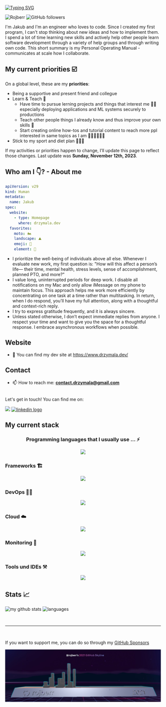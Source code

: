 [![Typing SVG](https://readme-typing-svg.demolab.com?font=Fira+Code&size=32&duration=4000&pause=1000&color=36F729&width=435&lines=Hi+there!+%F0%9F%91%8B)](https://git.io/typing-svg)

<!--
**rojberr/rojberr** is a ✨ _special_ ✨ repository because its `README.md` (this file) appears on your GitHub profile.

- 🔭 I’m currently working on ...
- 😄 Pronouns: ...
- ⚡ Fun fact: ...
- - 🌱 I’m currently learning ...
- 👯 I’m looking to collaborate on ...
- 🤔 I’m looking for help with ...
- 💬 Ask me about ...

-->

<img src="https://komarev.com/ghpvc/?username=rojberr&label=Profile%20views&color=FF8C00&style=for-the-badge" alt="Rojberr" /> <img alt="GitHub followers" src="https://img.shields.io/github/followers/rojberr?label=followers&style=for-the-badge">

I'm Jakub and I'm an engineer who loves to code. Since I created my first program, I can't stop thinking about new ideas and how to implement them.  I spend a lot of time learning new skills and actively help other people learn software development through a variety of help groups and through writing own code. This short summary is my Personal Operating Manual - communicates at scale how I collaborate.

## My current priorities ☑️

On a global level, these are my **priorities**:

- Being a supportive and present friend and collegue
- Learn & Teach 👾
  * Have time to pursue lerning projects and things that interest me 👨‍🏫 especially deploying applications and ML systems securely to productions
  * Teach other people things I already know and thus improve your own skills 🔨
  * Start creating online how-tos and tutorial content to reach more ppl interested in same topics as I am 🙋‍♂️💁🏽🙍🏻
- Stick to my sport and diet plan 🏋️‍♀️🥦 

If my activities or priorities happen to change, I’ll update this page to reflect those changes. Last update was **Sunday, November 12th, 2023**.

## Who am I :point_down:? - About me
```yaml
apiVersion: v29
kind: Human
metadata:
  name: Jakub
spec:
  website:
    - type: Homepage
      where: drzymala.dev
  favorites:
    moto: 🏍️
    landscape: ⛰️
    emoji: 🤦
    element: 💨
```

- I prioritize the well-being of individuals above all else. Whenever I evaluate new work, my first question is: "How will this affect a person’s life— their time, mental health, stress levels, sense of accomplishment, planned PTO, and more?"
- I value long, uninterrupted periods for deep work. I disable all notifications on my Mac and only allow iMessage on my phone to maintain focus. This approach helps me work more efficiently by concentrating on one task at a time rather than multitasking. In return, when I do respond, you’ll have my full attention, along with a thoughtful and context-rich reply.
- I try to express gratitude frequently, and it is always sincere.
- Unless stated otherwise, I don’t expect immediate replies from anyone. I respect your time and want to give you the space for a thoughtful response. I embrace asynchronous workflows when possible.

## Website

- :newspaper: You can find my dev site at <https://www.drzymala.dev/>

## Contact

- 📫 How to reach me: **contact.drzymala@gmail.com**
<br><br>

Let's get in touch! You can find me on:
<div align="left">
  <a href="https://twitter.com/rojberr_" target="_blank"><img src="https://skillicons.dev/icons?i=twitter" /></a>
  <a href="https://www.linkedin.com/in/jakub-drzymala/" target="_blank"><img src="https://raw.githubusercontent.com/maurodesouza/profile-readme-generator/master/src/assets/icons/social/linkedin/default.svg" width="52" height="40" alt="linkedin logo" /></a>
</div>

## My current stack

<h3 style="text-align: center">Programming languages that I usually use ... ⚡</h3>
<p align="center">
  <a href="https://skillicons.dev">
    <img src="https://skillicons.dev/icons?i=bash,powershell,c,cpp,java,py,go" />
  </a>
</p>

<p align="center"><h3>Frameworks 🏗️</h3></p>
<p align="center">
  <a href="https://skillicons.dev">
    <img src="https://skillicons.dev/icons?i=spring,selenium,pytorch,tensorflow,django" />
  </a>
</p>

<p align="center"><h3>DevOps 👷‍♂️</h3></p>
<p align="center">
  <a href="https://skillicons.dev">
    <img src="https://skillicons.dev/icons?i=git,gitlab,jenkins,kubernetes,docker,gradle,rabbitmq,postgres,mongodb,githubactions" />
  </a>
</p>

<p align="center"><h3>Cloud ☁️</h3></p>
<p align="center">
  <a href="https://skillicons.dev">
    <img src="https://skillicons.dev/icons?i=aws,azure,dynamodb,gcp" />
  </a>
</p>

<p align="center"><h3>Monitoring 🔎</h3></p>
<p align="center">
  <a href="https://skillicons.dev">
    <img src="https://skillicons.dev/icons?i=grafana,prometheus,cloudflare" />
  </a>
</p>

<p align="center"><h3>Tools und IDEs ⚒️</h3></p>
<p align="center">
  <a href="https://skillicons.dev">
    <img src="https://skillicons.dev/icons?i=vim,neovim,arduino,raspberrypi,androidstudio,figma,idea,vscode" />
  </a>
</p>

## Stats 📈

<p align="left">
 <img src="https://github-readme-stats-git-masterrstaa-rickstaa.vercel.app/api?username=rojberr&theme=dark&show_icons=true&show_icons=true&count_private=true" alt="my github stats" width="420"/>&nbsp;<img src="https://github-readme-stats-git-masterrstaa-rickstaa.vercel.app/api/top-langs/?username=rojberr&theme=dark&layout=compact" alt="languages" height="165">
</p>

<br>
<hr>
<br>

If you want to support me, you can do so through my [GitHub Sponsors](https://github.com/sponsors/rojberr)


![Rojberr skyline](rojberr-skyline.jpg)
